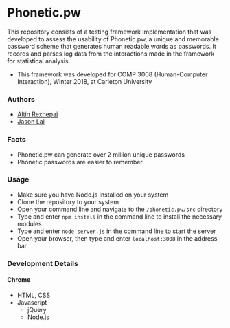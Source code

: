 # Phonetic.pw
This repository consists of a testing framework implementation that was developed to assess the usability of Phonetic.pw, a unique and memorable password scheme that generates human readable words as passwords. It records and parses log data from the interactions made in the framework for statistical analysis.
* This framework was developed for COMP 3008 (Human-Computer Interaction), Winter 2018, at Carleton University

### Authors
* [Altin Rexhepaj](https://github.com/altin)
* [Jason Lai](https://github.com/jlai29)

### Facts
* Phonetic.pw can generate over 2 million unique passwords
* Phonetic passwords are easier to remember

### Usage
* Make sure you have Node.js installed on your system
* Clone the repository to your system
* Open your command line and navigate to the ```/phonetic.pw/src``` directory
* Type and enter ```npm install``` in the command line to install the necessary modules
* Type and enter ```node server.js``` in the command line to start the server
* Open your browser, then type and enter ```localhost:3008``` in the address bar

### Development Details
#### Chrome
* HTML, CSS
* Javascript
  * jQuery
  * Node.js
